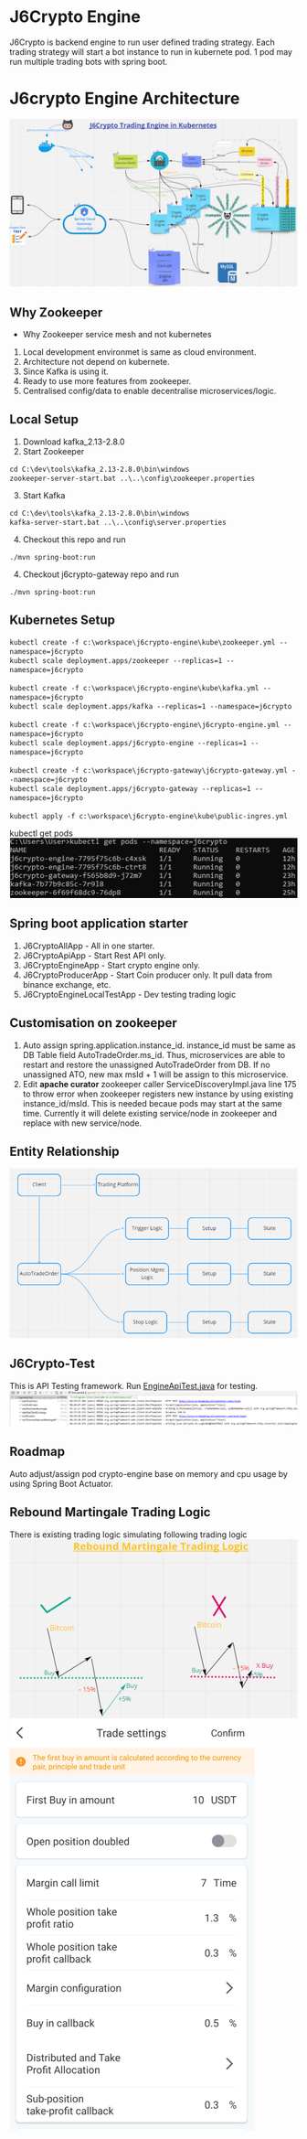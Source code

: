 # J6Crypto Engine
J6Crypto is backend engine to run user defined trading strategy. Each trading strategy will start a bot instance to run in kubernete pod. 1 pod may run multiple trading bots with spring boot. 

# J6crypto Engine Architecture
![J6crypto Engine Architecture](./doc/j6crypto.PNG?raw=true)


## Why Zookeeper
* Why Zookeeper service mesh and not kubernetes 
1. Local development environmet is same as cloud environment.
2. Architecture not depend on kubernete.
3. Since Kafka is using it.
4. Ready to use more features from zookeeper.
5. Centralised config/data to enable decentralise microservices/logic.


## Local Setup
1. Download kafka_2.13-2.8.0
2. Start Zookeeper
```
cd C:\dev\tools\kafka_2.13-2.8.0\bin\windows
zookeeper-server-start.bat ..\..\config\zookeeper.properties
```
3. Start Kafka 
```
cd C:\dev\tools\kafka_2.13-2.8.0\bin\windows
kafka-server-start.bat ..\..\config\server.properties
```
4. Checkout this repo and run
```
./mvn spring-boot:run
```
4. Checkout j6crypto-gateway repo and run
```
./mvn spring-boot:run
```

## Kubernetes Setup
```
kubectl create -f c:\workspace\j6crypto-engine\kube\zookeeper.yml --namespace=j6crypto
kubectl scale deployment.apps/zookeeper --replicas=1 --namespace=j6crypto

kubectl create -f c:\workspace\j6crypto-engine\kube\kafka.yml --namespace=j6crypto
kubectl scale deployment.apps/kafka --replicas=1 --namespace=j6crypto

kubectl create -f c:\workspace\j6crypto-engine\j6crypto-engine.yml --namespace=j6crypto
kubectl scale deployment.apps/j6crypto-engine --replicas=1 --namespace=j6crypto
 
kubectl create -f c:\workspace\j6crypto-gateway\j6crypto-gateway.yml --namespace=j6crypto 
kubectl scale deployment.apps/j6crypto-gateway --replicas=1 --namespace=j6crypto

kubectl apply -f c:\workspace\j6crypto-engine\kube\public-ingres.yml
```

kubectl get pods<br/>
![J6crypto Engine Architecture](./doc/getpods.PNG?raw=true)

## Spring boot application starter
1. J6CryptoAllApp - All in one starter.
2. J6CryptoApiApp - Start Rest API only.
3. J6CryptoEngineApp - Start crypto engine only.
4. J6CryptoProducerApp - Start Coin producer only. It pull data from binance exchange, etc.
5. J6CryptoEngineLocalTestApp - Dev testing trading logic 


## Customisation on zookeeper
1. Auto assign spring.application.instance_id. instance_id must be same as DB Table field AutoTradeOrder.ms_id. Thus, microservices are able to restart and restore the unassigned AutoTradeOrder from DB. If no unassigned ATO, new max msId + 1 will be assign to this microservice.
2. Edit **apache curator** zookeeper caller ServiceDiscoveryImpl.java line 175 to throw error when zookeeper registers new instance by using existing instance_id/msId. This is needed becaue pods may start at the same time. Currently it will delete existing service/node in zookeeper and replace with new service/node.


## Entity Relationship
![J6crypto Entity Relationship](./doc/entity.PNG?raw=true)

## J6Crypto-Test
This is API Testing framework. Run [EngineApiTest.java](./src/test/java/com/j6crypto/engine/EngineApiTest.java) for testing.
![junit](./doc/junit.PNG?raw=true)

## Roadmap
Auto adjust/assign pod crypto-engine base on memory and cpu usage by using Spring Boot Actuator.


## Rebound Martingale Trading Logic
There is existing trading logic simulating following trading logic
![Rebound Martingale Trading Logic](./doc/reboundmartingale.PNG?raw=true)
![Page Rebound Martingale](./doc/pagereboundmartingale.PNG?raw=true)